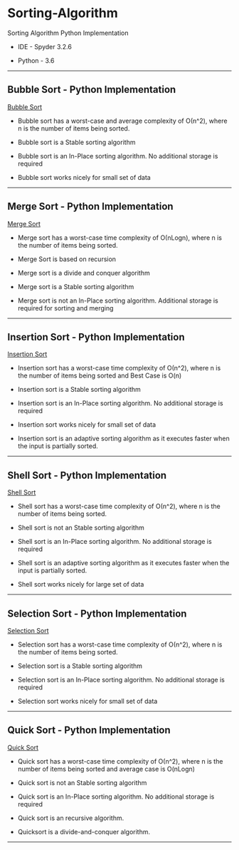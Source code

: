 # Sorting-Algorithm
Sorting Algorithm Python Implementation

- IDE - Spyder 3.2.6

- Python - 3.6

*****

## Bubble Sort - Python Implementation 
[Bubble Sort](https://github.com/AishwaryaJadhav9850/Sorting-Algorithm/commit/7022f523821090581b83a0e6cc6340a63273bcb0)

- Bubble sort has a worst-case and average complexity of О(n^2), where n is the number of items being sorted.

- Bubble sort is a Stable sorting algorithm

- Bubble sort is an In-Place sorting algorithm. No additional storage is required

- Bubble sort works nicely for small set of data

*****

## Merge Sort - Python Implementation 
[Merge Sort](https://github.com/AishwaryaJadhav9850/Sorting-Algorithm/commit/404026722c847fdf0b567d495020ceddb5caa32b)

- Merge sort has a worst-case time complexity of О(nLogn), where n is the number of items being sorted.

- Merge Sort is based on recursion

- Merge sort is a divide and conquer algorithm

- Merge sort is a Stable sorting algorithm

- Merge sort is not an In-Place sorting algorithm. Additional storage is required for sorting and merging

*****

## Insertion Sort - Python Implementation 
[Insertion Sort](https://github.com/AishwaryaJadhav9850/Sorting-Algorithm/commit/1ef90203b9bb3d525fa2392346d671b58103f021)

- Insertion sort has a worst-case time complexity of О(n^2), where n is the number of items being sorted and Best Case is O(n)

- Insertion sort is a Stable sorting algorithm

- Insertion sort is an In-Place sorting algorithm. No additional storage is required

- Insertion sort works nicely for small set of data

- Insertion sort is an adaptive sorting algorithm as it executes faster when the input is partially sorted.

*****

## Shell Sort - Python Implementation 
[Shell Sort](https://github.com/AishwaryaJadhav9850/Sorting-Algorithm/commit/bb73a9fbf7c6180fb0353429615b34852ecaa027)

- Shell sort has a worst-case time complexity of О(n^2), where n is the number of items being sorted.

- Shell sort is not an Stable sorting algorithm

- Shell sort is an In-Place sorting algorithm. No additional storage is required

- Shell sort is an adaptive sorting algorithm as it executes faster when the input is partially sorted.

- Shell sort works nicely for large set of data

*****

## Selection Sort - Python Implementation 
[Selection Sort](https://github.com/AishwaryaJadhav9850/Sorting-Algorithm/commit/31839ea23510f2dd6b6952309a42cd11247afdf0)

- Selection sort has a worst-case time complexity of О(n^2), where n is the number of items being sorted.

- Selection sort is a Stable sorting algorithm

- Selection sort is an In-Place sorting algorithm. No additional storage is required

- Selection sort works nicely for small set of data

****

## Quick Sort - Python Implementation 
[Quick Sort](https://github.com/AishwaryaJadhav9850/Sorting-Algorithm/commit/4aaa1b890b43d60db2fdc24ffc6a133dc28fc7dd)

- Quick sort has a worst-case time complexity of О(n^2), where n is the number of items being sorted and average case is O(nLogn)

- Quick sort is not an Stable sorting algorithm

- Quick sort is an In-Place sorting algorithm. No additional storage is required

- Quick sort is an recursive algorithm.

- Quicksort is a divide-and-conquer algorithm.

*****


